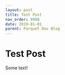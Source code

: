 ```yaml
---
layout: post
title: Test Post
nav_order: 9998
date: 2019-01-01
parent: Parquet Dev Blog
---
```

# Test Post

Some text!
